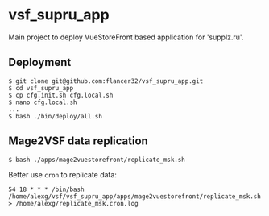 # vsf_supru_app

Main project to deploy VueStoreFront based application for 'supplz.ru'.

## Deployment

```
$ git clone git@github.com:flancer32/vsf_supru_app.git
$ cd vsf_supru_app
$ cp cfg.init.sh cfg.local.sh
$ nano cfg.local.sh
...
$ bash ./bin/deploy/all.sh
```

## Mage2VSF data replication

```
$ bash ./apps/mage2vuestorefront/replicate_msk.sh
```

Better use `cron` to replicate data:
```
54 18 * * * /bin/bash /home/alexg/vsf/vsf_supru_app/apps/mage2vuestorefront/replicate_msk.sh > /home/alexg/replicate_msk.cron.log
```